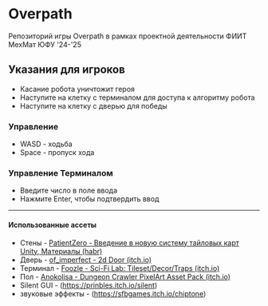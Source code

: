 # Overpath
Репозиторий игры Overpath в рамках проектной деятельности ФИИТ МехМат ЮФУ '24-'25

## Указания для игроков
- Касание робота уничтожит героя
- Наступите на клетку с терминалом для доступа к алгоритму робота
- Наступите на клетку с дверью для победы
### Управление
- WASD - ходьба
- Space - пропуск хода
### Управление Терминалом
- Введите число в поле ввода
- Нажмите Enter, чтобы подтвердить ввод

---
#### Использованные ассеты
- Стены - [PatientZero - Введение в новую систему тайловых карт Unity, Материалы (habr)](https://habr.com/ru/articles/412765/)
- Дверь - [of_imperfect - 2d Door (itch.io)](https://of-imperfect.itch.io/2d-door)
- Терминал - [Foozle - Sci-Fi Lab: Tileset/Decor/Traps (itch.io)](https://foozlecc.itch.io/sci-fi-lab-tileset-decor-traps)
- Пол - [Anokolisa - Dungeon Crawler PixelArt Asset Pack (itch.io)](https://anokolisa.itch.io/dungeon-crawler-pixel-art-asset-pack)
- Silent GUI - (https://prinbles.itch.io/silent)
- звуковые эффекты - (https://sfbgames.itch.io/chiptone)
